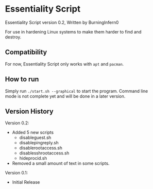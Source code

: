 # Essentiality Script
Essentiality Script version 0.2, Written by BurningInfern0

For use in hardening Linux systems to make them harder to find and destroy.

## Compatibility
For now, Essentiality Script only works with `apt` and `pacman`.

## How to run
Simply run `./start.sh --graphical` to start the program. Command line mode is not complete yet and will be done in a later version.

## Version History
Version 0.2:
- Added 5 new scripts
  - disableguest.sh
  - disablepingreply.sh
  - disablerootaccess.sh
  - disablesshrootaccess.sh
  - hideprocid.sh
- Removed a small amount of text in some scripts.

Version 0.1:
- Initial Release
